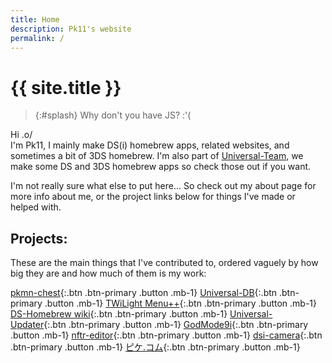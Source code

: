 ```yaml
---
title: Home
description: Pk11's website
permalink: /
---
```


# {{ site.title }}

> {:#splash}
Why don't you have JS? :'(

Hi .o/<br>
I'm Pk11, I mainly make DS(i) homebrew apps, related websites, and sometimes a bit of 3DS homebrew. I'm also part of [Universal-Team](https://universal-team.net), we make some DS and 3DS homebrew apps so check those out if you want.

I'm not really sure what else to put here... So check out my about page for more info about me, or the project links below for things I've made or helped with.

## Projects:
These are the main things that I've contributed to, ordered vaguely by how big they are and how much of them is my work:

[pkmn-chest](https://github.com/Universal-Team/pkmn-chest){:.btn .btn-primary .button .mb-1}
[Universal-DB](https://db.universal-team.net){:.btn .btn-primary .button .mb-1}
[TWiLight Menu++](https://github.com/DS-Homebrew/TWiLightMenu){:.btn .btn-primary .button .mb-1}
[DS-Homebrew wiki](https://wiki.ds-homebrew.com){:.btn .btn-primary .button .mb-1}
[Universal-Updater](https://github.com/Universal-Team/Universal-Updater){:.btn .btn-primary .button .mb-1}
[GodMode9i](https://github.com/DS-Homebrew/GodMode9i){:.btn .btn-primary .button .mb-1}
[nftr-editor](nftr-editor){:.btn .btn-primary .button .mb-1}
[dsi-camera](https://db.universal-team.net/ds/dsi-camera){:.btn .btn-primary .button .mb-1}
[ピケ.コム](https://xn--rck9c.xn--tckwe){:.btn .btn-primary .button .mb-1}

<script src="/assets/js/splashes.js"></script>
